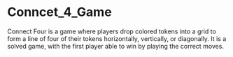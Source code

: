 # Conncet_4_Game
Connect Four is a game where players drop colored tokens into a grid to form a line of four of their tokens horizontally, vertically, or diagonally. It is a solved game, with the first player able to win by playing the correct moves.
